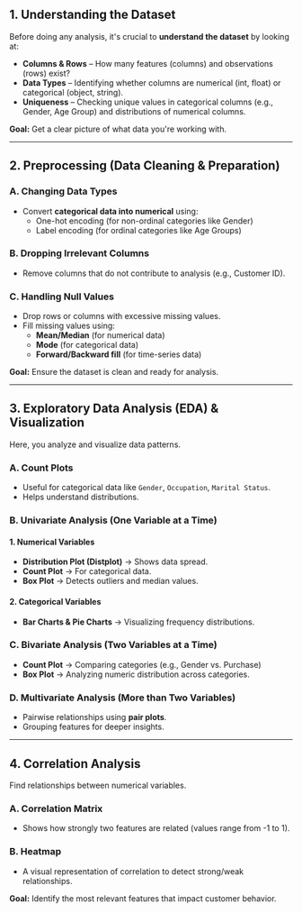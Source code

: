 ## **1. Understanding the Dataset**

Before doing any analysis, it's crucial to **understand the dataset** by looking at:

- **Columns & Rows** – How many features (columns) and observations (rows) exist?
- **Data Types** – Identifying whether columns are numerical (int, float) or categorical (object, string).
- **Uniqueness** – Checking unique values in categorical columns (e.g., Gender, Age Group) and distributions of numerical columns.

**Goal:** Get a clear picture of what data you're working with.

---

## **2. Preprocessing (Data Cleaning & Preparation)**

### **A. Changing Data Types**

- Convert **categorical data into numerical** using:
    - One-hot encoding (for non-ordinal categories like Gender)
    - Label encoding (for ordinal categories like Age Groups)

### **B. Dropping Irrelevant Columns**

- Remove columns that do not contribute to analysis (e.g., Customer ID).

### **C. Handling Null Values**

- Drop rows or columns with excessive missing values.
- Fill missing values using:
    - **Mean/Median** (for numerical data)
    - **Mode** (for categorical data)
    - **Forward/Backward fill** (for time-series data)

**Goal:** Ensure the dataset is clean and ready for analysis.

---

## **3. Exploratory Data Analysis (EDA) & Visualization**

Here, you analyze and visualize data patterns.

### **A. Count Plots**

- Useful for categorical data like `Gender`, `Occupation`, `Marital Status`.
- Helps understand distributions.

### **B. Univariate Analysis (One Variable at a Time)**

#### **1. Numerical Variables**

- **Distribution Plot (Distplot)** → Shows data spread.
- **Count Plot** → For categorical data.
- **Box Plot** → Detects outliers and median values.

#### **2. Categorical Variables**

- **Bar Charts & Pie Charts** → Visualizing frequency distributions.

### **C. Bivariate Analysis (Two Variables at a Time)**

- **Count Plot** → Comparing categories (e.g., Gender vs. Purchase)
- **Box Plot** → Analyzing numeric distribution across categories.

### **D. Multivariate Analysis (More than Two Variables)**

- Pairwise relationships using **pair plots**.
- Grouping features for deeper insights.

---

## **4. Correlation Analysis**

Find relationships between numerical variables.

### **A. Correlation Matrix**

- Shows how strongly two features are related (values range from -1 to 1).

### **B. Heatmap**

- A visual representation of correlation to detect strong/weak relationships.

**Goal:** Identify the most relevant features that impact customer behavior.
